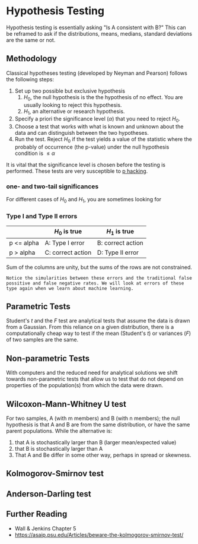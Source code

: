 # Hypothesis Testing

Hypothesis testing is essentially asking "Is A consistent with B?" This can be reframed to ask if the distributions, means, medians, standard deviations are the same or not.

## Methodology

Classical hypotheses testing (developed by Neyman and Pearson) follows the following steps:
1. Set up two possible but exclusive hypothesis
    1. $H_0$, the null hypothesis is the the hypothesis of no effect. You are usually looking to reject this hypothesis.
    1. $H_1$, an alternative or research hypothesis.
1. Specify a priori the significance level ($\alpha$) that you need to reject $H_0$.
1. Choose a test that works with what is known and unknown about the data and can distinguish between the two hypotheses. 
1. Run the test. Reject $H_0$ if the test yields a value of the statistic where the probably of occurrence (the p-value) under the null hypothesis condition is $\leq \alpha$

It is vital that the significance level is chosen before the testing is performed. These tests are very susceptible to [p hacking](https://www.statology.org/ethics-p-hacking-avoid-research/).

### one- and two-tail significances

For different cases of $H_0$ and $H_1$, you are sometimes looking for 

### Type I and Type II errors

| | $H_0$ is true | $H_1$ is true |
|--|--------------|---------------|
| p <= alpha| A: Type I error | B: correct action |  
| p > alpha | C: correct action | D: Type II error |


Sum of the columns are unity, but the sums of the rows are not constrained. 

```{note}
Notice the simularities between these errors and the traditional false possitive and false negative rates. We will look at errors of these type again when we learn about machine learning.
```

## Parametric Tests

Student's $t$ and the $F$ test are analytical tests that assume the data is drawn from a Gaussian. From this reliance on a given distribution, there is a computationally cheap way to test if the mean (Student's $t$) or variances ($F$) of two samples are the same.

## Non-parametric Tests

With computers and the reduced need for analytical solutions we shift towards non-parametric tests that allow us to test that do not depend on properties of the population(s) from which the data were drawn.


## Wilcoxon-Mann-Whitney U test

For two samples, A (with m members) and B (with n members); the null hypothesis is that A and B are from the same distribution, or have the same parent populations. While the alternative is:
1. that A is stochastically larger than B (larger mean/expected value)
1. that B is stochastically larger than A
1. That A and Be differ in some other way, perhaps in spread or skewness.


## Kolmogorov-Smirnov test

## Anderson-Darling test

## Further Reading

* Wall & Jenkins Chapter 5
* https://asaip.psu.edu/Articles/beware-the-kolmogorov-smirnov-test/
